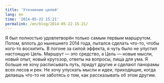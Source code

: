 ```yaml
---
title: 'Уточнение целей'
lang: en
time: '2014-05-22 15:21' 
permalink: /en/blog/2014-05-22-15-21/
---
```


Я был полностью удовлетворён только самым первым маршрутом. Потом, вплоть до нынешнего 2014 года, пытался сделать что-то, чтобы кого-то восхитить. В погоне за силой эффекта, я чуть было не упустил настоящую Цель. Маршрут — это средство, а Цель — новые мысли, новый опыт, новый кругозор, ответы на вопросы, пища для ума. Я больше не хочу расписывать путь, придут другие и сделают панорамы всех лесов и рек. Не хочу упускать мысли и идеи, приходящие, когда делаешь что-то не заботясь о том, как рассказывать об этом другим.
